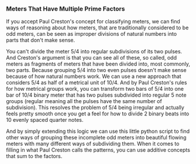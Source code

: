 ### Meters That Have Multiple Prime Factors
If you accept Paul Creston's concept for classifying meters, we can find ways of reasoning about how meters, that are traditionally considered to be odd meters, can be seen as improper divisions of natural numbers into parts that don't make sense.

You can't divide the meter 5/4 into regular subdivisions of its two pulses. And Creston's argument is that you can see all of these, so called, odd meters as fragments of meters that have been divided into, most commonly, two parts. Because grouping 5/4 into two even pulses doesn't make sense because of how natural numbers work. We can use a new approach that considers 5/4 as half of a metrical unit of 10/4. And by Paul Creston's rules for how metrical groups work, you can transform two bars of 5/4 into one bar of 10/4 binary meter that has two pulses subdivided into regular 5 note groups (regular meaning all the pulses have the same number of subdivision). This resolves the problem of 5/4 being irregular and actually feels pretty smooth once you get a feel for how to divide 2 binary beats into 10 evenly spaced quarter notes.

And by simply extending this logic we can use this little python script to find other ways of grouping these incomplete odd meters into beautiful flowing meters with many different ways of subdividing them. When it comes to filling in what Paul Creston calls the patterns, you can use additive concepts that sum to the factors.
